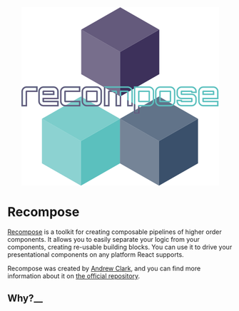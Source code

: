 <div style="text-align: center;"><img src="assets/recompose.png"  />
</div>

# Recompose

[Recompose](https://github.com/acdlite/recompose) is a toolkit for creating composable pipelines of higher order components. It allows you to easily separate your logic from your components, creating re-usable building blocks. You can use it to drive your presentational components on any platform React supports.

Recompose was created by [Andrew Clark](https://github.com/acdlite), and you can find more information about it on [the official repository](https://github.com/acdlite/recompose).

## Why?__